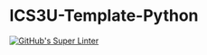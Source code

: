 # ICS3U-Template-Python

[![GitHub's Super Linter](https://github.com/Peter-Gemmell/ICS3U-Unit4-05-Python/workflows/GitHub's%20Super%20Linter/badge.svg)](https://github.com/Peter-Gemmell/ICS3U-Unit4-05-Python/actions)
